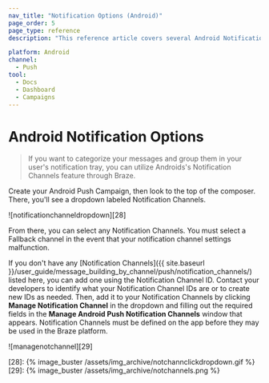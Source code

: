 ```yaml
---
nav_title: "Notification Options (Android)"
page_order: 5
page_type: reference
description: "This reference article covers several Android Notification Option and how to best use them within Braze campaigns."

platform: Android
channel:
  - Push
tool:
  - Docs
  - Dashboard
  - Campaigns
---
```


# Android Notification Options

> If you want to categorize your messages and group them in your user's notification tray, you can utilize Androids's Notification Channels feature through Braze.

Create your Android Push Campaign, then look to the top of the composer. There, you'll see a dropdown labeled Notification Channels.

![notificationchanneldropdown][28]

From there, you can select any Notification Channels. You must select a Fallback channel in the event that your notification channel settings malfunction.

If you don't have any [Notification Channels]({{ site.baseurl }}/user_guide/message_building_by_channel/push/notification_channels/) listed here, you can add one using the Notification Channel ID. Contact your developers to identify what your Notification Channel IDs are or to create new IDs as needed. Then, add it to your Notification Channels by clicking __Manage Notification Channel__ in the dropdown and filling out the required fields in the __Manage Android Push Notification Channels__ window that appears. Notification Channels must be defined on the app before they may be used in the Braze platform.

![managenotchannel][29]


[28]: {% image_buster /assets/img_archive/notchannclickdropdown.gif %}
[29]: {% image_buster /assets/img_archive/notchannels.png %}
